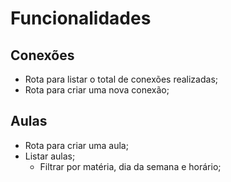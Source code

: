 # Funcionalidades

## Conexões

- Rota para listar o total de conexões realizadas;
- Rota para criar uma nova conexão;

## Aulas

- Rota para criar uma aula;
- Listar aulas;
    - Filtrar por matéria, dia da semana e horário;

